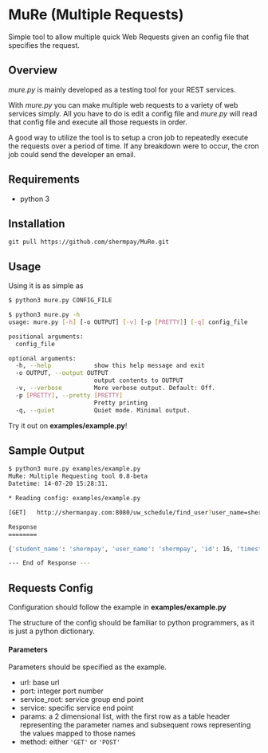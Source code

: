 # MuRe (Multiple Requests) #
Simple tool to allow multiple quick Web Requests given an config file that specifies the request.

## Overview ##
*mure.py* is mainly developed as a testing tool for your REST services.  

With *mure.py* you can make multiple web requests to a variety of web services simply.
All you have to do is edit a config file and *mure.py* will read that config file and execute all those
requests in order.

A good way to utilize the tool is to setup a cron job to repeatedly execute the requests over a period of time.
If any breakdown were to occur, the cron job could send the developer an email.

## Requirements ##
* python 3

## Installation ##
`git pull https://github.com/shermpay/MuRe.git`

## Usage ##
Using it is as simple as
```bash
$ python3 mure.py CONFIG_FILE
```
```bash
$ python3 mure.py -h
usage: mure.py [-h] [-o OUTPUT] [-v] [-p [PRETTY]] [-q] config_file

positional arguments:
  config_file

optional arguments:
  -h, --help            show this help message and exit
  -o OUTPUT, --output OUTPUT
                        output contents to OUTPUT
  -v, --verbose         More verbose output. Default: Off.
  -p [PRETTY], --pretty [PRETTY]
                        Pretty printing
  -q, --quiet           Quiet mode. Minimal output.
```

Try it out on **examples/example.py**!

## Sample Output ##
```bash
$ python3 mure.py examples/example.py 
MuRe: Multiple Requesting tool 0.8-beta
Datetime: 14-07-20 15:28:31.

* Reading config: examples/example.py

[GET]   http://shermanpay.com:8080/uw_schedule/find_user?user_name=shermpay&

Response
========

{'student_name': 'shermpay', 'user_name': 'shermpay', 'id': 16, 'timestamp': '2014-04-03T22:38:29'}

--- End of Response ---
```

## Requests Config ##
Configuration should follow the example in **examples/example.py**

The structure of the config should be familiar to python programmers, as it is just a python dictionary.

#### Parameters ####
Parameters should be specified as the example. 

* url: base url
* port: integer port number
* service_root: service group end point
* service: specific service end point
* params: a 2 dimensional list, with the first row as a table header representing the parameter names and subsequent rows representing the values mapped to those names
* method: either `'GET'` or `'POST'`


